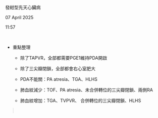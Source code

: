 發紺型先天心臟病

07 April 2025

11:57

 

- 重點整理

  - 除了TAPVR，全部都需要PGE1維持PDA開啟

  - 除了三尖瓣閉鎖，全部都會右心室肥大

  - PDA不能關：PA atresia、TGA、HLHS

  - 肺血紋減少：TOF、PA atresia、未合併轉位的三尖瓣閉鎖、兩側RA

  - 肺血紋增加：TGA、TVPVR、 合併轉位的三尖瓣閉鎖、HLHS

>  
